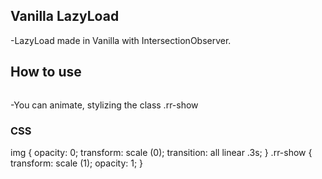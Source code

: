 ## Vanilla LazyLoad

-LazyLoad made in Vanilla with IntersectionObserver.

## How to use


<div class = "rr-lazyload">
<img data-lazy = "{{your-image}}" />
</ div>


-You can animate, stylizing the class .rr-show


### CSS

img {
opacity: 0;
transform: scale (0);
transition: all linear .3s;
}
.rr-show {
transform: scale (1);
opacity: 1;
}
